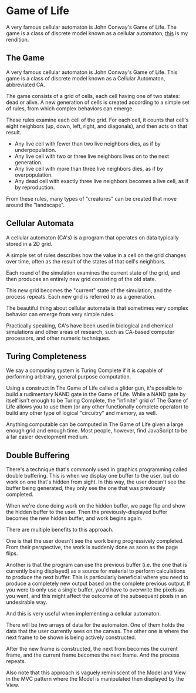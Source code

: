 # Game of Life

A very famous cellular automaton is John Conway's Game of Life. The game is a class of discrete model known as a cellular automaton, [this](https://game-of-life-black.vercel.app/) is my rendition.

## The Game

A very famous cellular automaton is John Conway's Game of Life. This game is a class of discrete model known as a Cellular Automaton, abbreviated CA.

The game consists of a grid of cells, each cell having one of two states: dead or alive. A new generation of cells is created according to a simple set of rules, from which complex behaviors can emerge.

These rules examine each cell of the grid. For each cell, it counts that cell's eight neighbors (up, down, left, right, and diagonals), and then acts on that result.

-   Any live cell with fewer than two live neighbors dies, as if by underpopulation.
-   Any live cell with two or three live neighbors lives on to the next generation.
-   Any live cell with more than three live neighbors dies, as if by overpopulation.
-   Any dead cell with exactly three live neighbors becomes a live cell, as if by reproduction.

From these rules, many types of "creatures" can be created that move around the "landscape".

## Cellular Automata

A cellular automaton (CA's) is a program that operates on data typically stored in a 2D grid.

A simple set of rules describes how the value in a cell on the grid changes over time, often as the result of the states of that cell's neighbors.

Each round of the simulation examines the current state of the grid, and then produces an entirely new grid consisting of the old state.

This new grid becomes the "current" state of the simulation, and the process repeats. Each new grid is referred to as a generation.

The beautiful thing about cellular automata is that sometimes very complex behavior can emerge from very simple rules.

Practically speaking, CA's have been used in biological and chemical simulations and other areas of research, such as CA-based computer processors, and other numeric techniques.

## Turing Completeness

We say a computing system is Turing Complete if it is capable of performing arbitrary, general purpose computation.

Using a construct in The Game of Life called a glider gun, it's possible to build a rudimentary NAND gate in the Game of Life. While a NAND gate by itself isn't enough to be Turing Complete, the "infinite" grid of The Game of Life allows you to use them (or any other functionally complete operator) to build any other type of logical "circuitry" and memory, as well.

Anything computable can be computed in The Game of Life given a large enough grid and enough time. Most people, however, find JavaScript to be a far easier development medium.

## Double Buffering

There's a technique that's commonly used in graphics programming called double buffering. This is when we display one buffer to the user, but do work on one that's hidden from sight. In this way, the user doesn't see the buffer being generated, they only see the one that was previously completed.

When we're done doing work on the hidden buffer, we page flip and show the hidden buffer to the user. Then the previously-displayed buffer becomes the new hidden buffer, and work begins again.

There are multiple benefits to this approach.

One is that the user doesn't see the work being progressively completed. From their perspective, the work is suddenly done as soon as the page flips.

Another is that the program can use the previous buffer (i.e. the one that is currently being displayed) as a source for material to perform calculations to produce the next buffer. This is particularly beneficial where you need to produce a completely new output based on the complete previous output. If you were to only use a single buffer, you'd have to overwrite the pixels as you went, and this might affect the outcome of the subsequent pixels in an undesirable way.

And this is very useful when implementing a cellular automaton.

There will be two arrays of data for the automaton. One of them holds the data that the user currently sees on the canvas. The other one is where the next frame to be shown is being actively constructed.

After the new frame is constructed, the next from becomes the current frame, and the current frame becomes the next frame. And the process repeats.

Also note that this approach is vaguely reminiscent of the Model and View in the MVC pattern where the Model is manipulated then displayed by the View.
